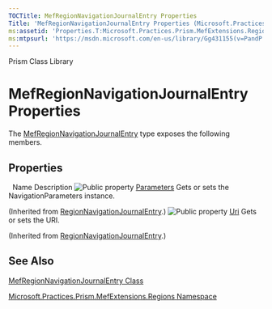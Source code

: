 ```yaml
---
TOCTitle: MefRegionNavigationJournalEntry Properties
Title: 'MefRegionNavigationJournalEntry Properties (Microsoft.Practices.Prism.MefExtensions.Regions)'
ms:assetid: 'Properties.T:Microsoft.Practices.Prism.MefExtensions.Regions.MefRegionNavigationJournalEntry'
ms:mtpsurl: 'https://msdn.microsoft.com/en-us/library/Gg431155(v=PandP.50)'
---
```


Prism Class Library

MefRegionNavigationJournalEntry Properties
==========================================


The [MefRegionNavigationJournalEntry](https://msdn.microsoft.com/t:microsoft.practices.prism.mefextensions.regions.mefregionnavigationjournalentry) type exposes the following members.

Properties
----------

<span id="propertyTableToggle"></span>
 
Name
Description
![](https://msdn.microsoft.com/en-us/Gg431155.pubproperty(en-us,PandP.50).gif "Public property")
[Parameters](https://msdn.microsoft.com/p:microsoft.practices.prism.regions.regionnavigationjournalentry.parameters)
Gets or sets the NavigationParameters instance.

(Inherited from [RegionNavigationJournalEntry](https://msdn.microsoft.com/t:microsoft.practices.prism.regions.regionnavigationjournalentry).)
![](https://msdn.microsoft.com/en-us/Gg431155.pubproperty(en-us,PandP.50).gif "Public property")
[Uri](https://msdn.microsoft.com/p:microsoft.practices.prism.regions.regionnavigationjournalentry.uri)
Gets or sets the URI.

(Inherited from [RegionNavigationJournalEntry](https://msdn.microsoft.com/t:microsoft.practices.prism.regions.regionnavigationjournalentry).)

See Also
--------

<span id="seeAlsoToggle"></span>
[MefRegionNavigationJournalEntry Class](https://msdn.microsoft.com/t:microsoft.practices.prism.mefextensions.regions.mefregionnavigationjournalentry)

[Microsoft.Practices.Prism.MefExtensions.Regions Namespace](https://msdn.microsoft.com/n:microsoft.practices.prism.mefextensions.regions)
